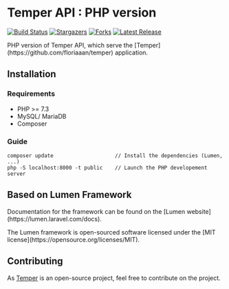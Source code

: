 # Temper API : PHP version

<a href="https://github.com/floriaaan/temper-api"><img src="https://badgen.net/github/status/floriaaan/temper-api" alt="Build Status"></a>
<a href="https://github.com/floriaaan/temper-api"><img src="https://badgen.net/github/stars/floriaaan/temper-api" alt="Stargazers"></a>
<a href="https://github.com/floriaaan/temper-api"><img src="https://badgen.net/github/forks/floriaaan/temper-api" alt="Forks"></a>
<a href="https://github.com/floriaaan/temper-api"><img src="https://badgen.net/github/release/floriaaan/temper-api" alt="Latest Release"></a>

<p>
    PHP version of Temper API, which serve the [Temper](https://github.com/floriaaan/temper) application.
</p>

## Installation

### Requirements

* PHP >= 7.3
* MySQL/ MariaDB
* Composer

### Guide

```
composer update                    // Install the dependencies (Lumen, ...)
php -S localhost:8000 -t public    // Launch the PHP developement server

```

## Based on Lumen Framework

<p>Documentation for the framework can be found on the [Lumen website](https://lumen.laravel.com/docs).</p>

<p>The Lumen framework is open-sourced software licensed under the [MIT license](https://opensource.org/licenses/MIT).</p>

## Contributing

As [Temper](https://github.com/floriaaan/temper) is an open-source project, feel free to contribute on the project.
